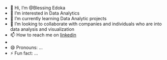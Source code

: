 - 👋 Hi, I’m @Blessing Edoka
- 👀 I’m interested in Data Analytics
- 🌱 I’m currently learning Data Analytic projects
- 💞️ I’m looking to collaborate with companies and individuals who are into data analysis and visualization
- 📫 How to reach me on [linkedin](https://www.linkedin.com/in/blessing-edoka-8aa7a4241?utm_source=share&utm_campaign=share_via&utm_content=profile&utm_medium=android_app)
- 
- 😄 Pronouns: ...
- ⚡ Fun fact: ...

<!---
Ifyedoka/Ifyedoka is a ✨ special ✨ repository because its `README.md` (this file) appears on your GitHub profile.
You can click the Preview link to take a look at your changes.
--->
